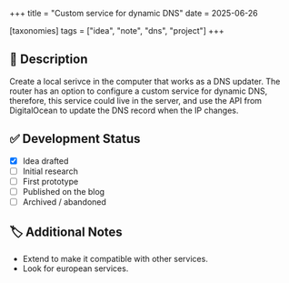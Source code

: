 +++
title = "Custom service for dynamic DNS"
date = 2025-06-26

[taxonomies]
tags = ["idea", "note", "dns", "project"]
+++

## 📄 Description

Create a local serivce in the computer that works as a DNS updater. The router has an
option to configure a custom service for dynamic DNS, therefore, this service could
live in the server, and use the API from DigitalOcean to update the DNS record when
the IP changes.

## ✅ Development Status

- [x] Idea drafted
- [ ] Initial research
- [ ] First prototype
- [ ] Published on the blog
- [ ] Archived / abandoned

## 🏷️ Additional Notes

- Extend to make it compatible with other services.
- Look for european services.
